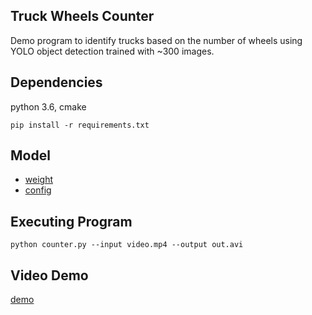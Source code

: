 ## Truck Wheels Counter
Demo program to identify trucks based on the number of wheels using YOLO object detection trained with ~300 images.


## Dependencies
python 3.6, cmake

```
pip install -r requirements.txt
```

## Model
- [weight](https://drive.google.com/file/d/1yBzKjkwzXT9I89W4jmSYyC3VDvLNarZP/view?usp=sharing)
- [config](https://drive.google.com/file/d/1TbbHgeNEN2srWhOI49ah0a8mFRsilJci/view?usp=sharing)


## Executing Program

```
python counter.py --input video.mp4 --output out.avi
```

## Video Demo
[demo](https://youtu.be/9qAVr4Eypdg)

